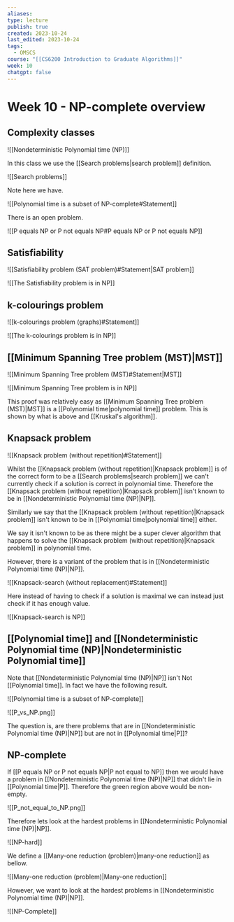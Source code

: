 ```yaml
---
aliases: 
type: lecture
publish: true
created: 2023-10-24
last_edited: 2023-10-24
tags:
  - OMSCS
course: "[[CS6200 Introduction to Graduate Algorithms]]"
week: 10
chatgpt: false
---
```

# Week 10 - NP-complete overview

## Complexity classes

![[Nondeterministic Polynomial time (NP)]]

In this class we use the [[Search problems|search problem]] definition.

![[Search problems]]

Note here we have.

![[Polynomial time is a subset of NP-complete#Statement]]

There is an open problem.

![[P equals NP or P not equals NP#P equals NP or P not equals NP]]

## Satisfiability

![[Satisfiability problem (SAT problem)#Statement|SAT problem]]

![[The Satisfiability problem is in NP]]

## k-colourings problem

![[k-colourings problem (graphs)#Statement]]

![[The k-colourings problem is in NP]]

## [[Minimum Spanning Tree problem (MST)|MST]]

![[Minimum Spanning Tree problem (MST)#Statement|MST]]

![[Minimum Spanning Tree problem is in NP]]

This proof was relatively easy as [[Minimum Spanning Tree problem (MST)|MST]] is a [[Polynomial time|polynomial time]] problem. This is shown by what is above and [[Kruskal's algorithm]].

## Knapsack problem

![[Knapsack problem (without repetition)#Statement]]

Whilst the [[Knapsack problem (without repetition)|Knapsack problem]] is of the correct form to be a [[Search problems|search problem]] we can't currently check if a solution is correct in polynomial time. Therefore the [[Knapsack problem (without repetition)|Knapsack problem]] isn't known to be in [[Nondeterministic Polynomial time (NP)|NP]].

Similarly we say that the [[Knapsack problem (without repetition)|Knapsack problem]] isn't known to be in [[Polynomial time|polynomial time]] either.

We say it isn't known to be as there might be a super clever algorithm that happens to solve the [[Knapsack problem (without repetition)|Knapsack problem]] in polynomial time.

However, there is a variant of the problem that is in [[Nondeterministic Polynomial time (NP)|NP]].

![[Knapsack-search (without replacement)#Statement]]

Here instead of having to check if a solution is maximal we can instead just check if it has enough value.

![[Knapsack-search is NP]]

## [[Polynomial time]] and [[Nondeterministic Polynomial time (NP)|Nondeterministic Polynomial time]]

Note that [[Nondeterministic Polynomial time (NP)|NP]] isn't Not [[Polynomial time]]. In fact we have the following result.

![[Polynomial time is a subset of NP-complete]]

![[P_vs_NP.png]]

The question is, are there problems that are in [[Nondeterministic Polynomial time (NP)|NP]] but are not in [[Polynomial time|P]]?

## NP-complete

If [[P equals NP or P not equals NP|P not equal to NP]] then we would have a problem in [[Nondeterministic Polynomial time (NP)|NP]] that didn't lie in [[Polynomial time|P]]. Therefore the green region above would be non-empty.

![[P_not_equal_to_NP.png]]

Therefore lets look at the hardest problems in [[Nondeterministic Polynomial time (NP)|NP]].

![[NP-hard]]

We define a [[Many-one reduction (problem)|many-one reduction]] as bellow. 

![[Many-one reduction (problem)|Many-one reduction]]

However, we want to look at the hardest problems in [[Nondeterministic Polynomial time (NP)|NP]].

![[NP-Complete]]


